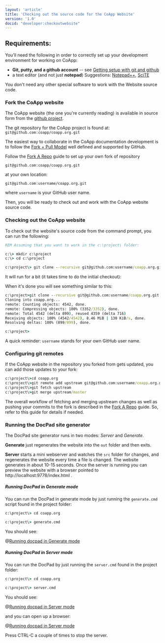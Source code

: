 ```yaml
---
layout: 'article'
title: 'Checking out the source code for the CoApp Website' 
version: '1.0'
docid: "developer:checkoutwebsite"
---
```


## Requirements:
You'll need the following in order to correctly set up your development environment for working on CoApp:

- **Git, putty, and a github account** -- see [Getting setup with git and github](/developers/git.html)
- a text editor (and not just **notepad**) Suggestions: [Notepad++](http://notepad-plus-plus.org/download/v5.9.6.2.html), [SciTE](http://opensource.ebswift.com/SciTEInstaller/)

You don't need any other special software to work with the Website source code. 

### Fork the CoApp website 

The CoApp website (the one you're currently reading) is available in source form from the [github project](http://github.com/coapp/coapp.org).

The git repository for the CoApp project is found at: `git@github.com:coapp/coapp.org.git`

The easiest way to collaborate in the CoApp documentation development is to follow the [Fork + Pull Model](http://help.github.com/send-pull-requests/) well defined and supported by GitHub.

Follow the [Fork A Repo](http://help.github.com/fork-a-repo/) guide to set up your own fork of repository

`git@github.com:coapp/coapp.org.git`

at your own location:

`git@github.com:username/coapp.org.git`

where `username` is your GitHub user name.

Then, you will be ready to check out and work with the CoApp website source code.

### Checking out the CoApp website

To check out the website's source code from the command prompt, you can run the following:

``` bat
REM Assuming that you want to work in the c:\project\ folder:

c:\> mkdir c:\project
c:\> cd c:\project

c:\project\> git clone --recursive git@github.com:username/coapp.org.git
```

It will run for a bit (it takes time to do the initial checkout):

When it's done you will see something similar to this:

``` bat
c:\project>git clone --recursive git@github.com:username/coapp.org.git
Cloning into coapp.org...
remote: Counting objects: 4542, done.
remote: Compressing objects: 100% (3352/3352), done.
remote: Total 4542 (delta 899), reused 4359 (delta 716)
Receiving objects: 100% (4542/4542), 8.46 MiB | 130 KiB/s, done.
Resolving deltas: 100% (899/899), done.

c:\project>
```

A quick reminder: `username` stands for your own GitHub user name.

### Configuring git remotes

If the CoApp website in the repository you forked from gets updated, you can add those updates to your fork:

``` bat
c:\project\>cd coapp.org
c:\project\>git remote add upstream git@github.com:username/coapp.org.git
c:\project\>git fetch upstream
c:\project\>git merge upstream/master
```

The overall workflow of fetching and merging upstream changes as well as pushing your commits to the fork is described in the [Fork A Repo](help.github.com/fork-a-repo/) guide. So, refer to this guide for details if needed.

### Running the DocPad site generator 

The DocPad site generator runs in two modes: *Server* and *Generate*.


**Generate** just regenerates the website into the `out` folder and then exits.

**Server** starts a mini webserver and watches the `src` folder for changes, and regenerates the website every time a file is changed. The website generates in about 10-15 seconds.  Once the server is running you can preview the website with a browser pointed to http://localhost:9778/index.html .

##### Running DocPad in Generate mode
You can run the DocPad in generate mode by just running the `generate.cmd` script found in the project folder:

``` bat
c:\project\> cd coapp.org

c:\project\> generate.cmd 
```

You should see:

@[Running docpad in Generate mode](checkout-website-2.png)

##### Running DocPad in Server mode
You can run the DocPad by just running the `server.cmd` found in the project folder:

``` bat
c:\project\> cd coapp.org

c:\project\> server.cmd 
```
You should see:

@[Running docpad in Server mode](checkout-website-3.png)

and you can open up a browser:

@[Running docpad in Server mode](checkout-website-4.png)

Press CTRL-C a couple of times to stop the server.


